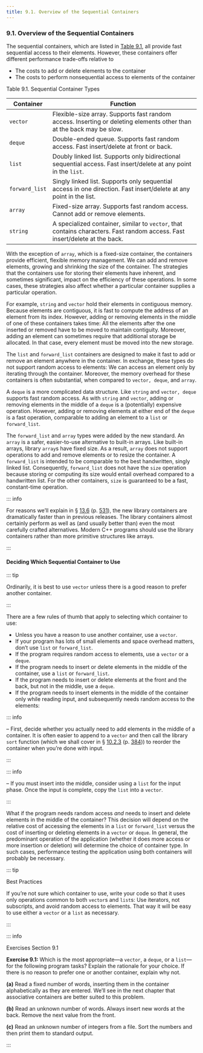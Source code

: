 ```yaml
---
title: 9.1. Overview of the Sequential Containers
---
```


<h3 id="filepos2175374">9.1. Overview of the Sequential Containers</h3>
<Badge type="info" text="Fundamental" />
<p>The sequential containers, which are listed in <a href="089-9.1._overview_of_the_sequential_containers.html#filepos2176185">Table 9.1</a>, all provide fast sequential access to their elements. However, these containers offer different performance trade-offs relative to</p>
<ul><li>The costs to add or delete elements to the container</li><li>The costs to perform nonsequential access to elements of the container</li></ul>

<p><a id="filepos2176185"></a>Table 9.1. Sequential Container Types</p>

| Container      | Function                                                                                                                    |
|----------------|-----------------------------------------------------------------------------------------------------------------------------|
| `vector`       | Flexible-size array. Supports fast random access. Inserting or deleting elements other than at the back may be slow.        |
| `deque`        | Double-ended queue. Supports fast random access. Fast insert/delete at front or back.                                       |
| `list`         | Doubly linked list. Supports only bidirectional sequential access. Fast insert/delete at any point in the `list`.           |
| `forward_list` | Singly linked list. Supports only sequential access in one direction. Fast insert/delete at any point in the list.          |
| `array`        | Fixed-size array. Supports fast random access. Cannot add or remove elements.                                               |
| `string`       | A specialized container, similar to `vector`, that contains characters. Fast random access. Fast insert/delete at the back. |

<p>With the exception of <code>array</code>, which is a fixed-size container, the containers provide efficient, flexible memory management. We can add and remove elements, growing and shrinking the size of the container. The strategies that the containers use for storing their elements have inherent, and sometimes significant, impact on the efficiency of these operations. In some cases, these strategies also affect whether a particular container supplies a particular operation.</p>
<p>For example, <code>string</code> and <code>vector</code> hold their elements in contiguous memory. Because elements are contiguous, it is fast to compute the address of an element <a id="filepos2177258"></a>from its index. However, adding or removing elements in the middle of one of these containers takes time: All the elements after the one inserted or removed have to be moved to maintain contiguity. Moreover, adding an element can sometimes require that additional storage be allocated. In that case, every element must be moved into the new storage.</p>
<p>The <code>list</code> and <code>forward_list</code> containers are designed to make it fast to add or remove an element anywhere in the container. In exchange, these types do not support random access to elements: We can access an element only by iterating through the container. Moreover, the memory overhead for these containers is often substantial, when compared to <code>vector, deque</code>, and <code>array</code>.</p>
<p>A <code>deque</code> is a more complicated data structure. Like <code>string</code> and <code>vector, deque</code> supports fast random access. As with <code>string</code> and <code>vector</code>, adding or removing elements in the middle of a <code>deque</code> is a (potentially) expensive operation. However, adding or removing elements at either end of the <code>deque</code> is a fast operation, comparable to adding an element to a <code>list</code> or <code>forward_list</code>.</p>
<a id="filepos2179346"></a><Badge type="tip" text="C++11" />
<p>The <code>forward_list</code> and <code>array</code> types were added by the new standard. An <code>array</code> is a safer, easier-to-use alternative to built-in arrays. Like built-in arrays, library <code>array</code>s have fixed size. As a result, <code>array</code> does not support operations to add and remove elements or to resize the container. A <code>forward_list</code> is intended to be comparable to the best handwritten, singly linked list. Consequently, <code>forward_list</code> does not have the <code>size</code> operation because storing or computing its size would entail overhead compared to a handwritten list. For the other containers, <code>size</code> is guaranteed to be a fast, constant-time operation.</p>

::: info
<p>For reasons we’ll explain in § <a href="126-13.6._moving_objects.html#filepos3426774">13.6</a> (p. <a href="126-13.6._moving_objects.html#filepos3426774">531</a>), the new library containers are dramatically faster than in previous releases. The library containers almost certainly perform as well as (and usually better than) even the most carefully crafted alternatives. Modern C++ programs should use the library containers rather than more primitive structures like arrays.</p>
:::

<h4>Deciding Which Sequential Container to Use</h4>

::: tip
<p>Ordinarily, it is best to use <code>vector</code> unless there is a good reason to prefer another container.</p>
:::

<p>There are a few rules of thumb that apply to selecting which container to use:</p>
<ul><li>Unless you have a reason to use another container, use a <code>vector</code>.</li><li>If your program has lots of small elements and space overhead matters, don’t use <code>list</code> or <code>forward_list</code>.</li><li>If the program requires random access to elements, use a <code>vector</code> or a <code>deque</code>.</li><li>If the program needs to insert or delete elements in the middle of the container, use a <code>list</code> or <code>forward_list</code>.</li><li>If the program needs to insert or delete elements at the front and the back, but not in the middle, use a <code>deque</code>.</li><li><a id="filepos2183652"></a>If the program needs to insert elements in the middle of the container only while reading input, and subsequently needs random access to the elements:</li></ul>

::: info
<p>– First, decide whether you actually need to add elements in the middle of a container. It is often easier to append to a <code>vector</code> and then call the library <code>sort</code> function (which we shall cover in § <a href="099-10.2._a_first_look_at_the_algorithms.html#filepos2506543">10.2.3</a> (p. <a href="099-10.2._a_first_look_at_the_algorithms.html#filepos2506543">384</a>)) to reorder the container when you’re done with input.</p>
:::

::: info
<p>– If you must insert into the middle, consider using a <code>list</code> for the input phase. Once the input is complete, copy the <code>list</code> into a <code>vector</code>.</p>
:::

<p>What if the program needs random access <em>and</em> needs to insert and delete elements in the middle of the container? This decision will depend on the relative cost of accessing the elements in a <code>list</code> or <code>forward_list</code> versus the cost of inserting or deleting elements in a <code>vector</code> or <code>deque</code>. In general, the predominant operation of the application (whether it does more access or more insertion or deletion) will determine the choice of container type. In such cases, performance testing the application using both containers will probably be necessary.</p>

::: tip
<p>Best Practices</p>
<p>If you’re not sure which container to use, write your code so that it uses only operations common to both <code>vector</code>s and <code>list</code>s: Use iterators, not subscripts, and avoid random access to elements. That way it will be easy to use either a <code>vector</code> or a <code>list</code> as necessary.</p>
:::

::: info
<p>Exercises Section 9.1</p>
<p><strong>Exercise 9.1:</strong> Which is the most appropriate—a <code>vector</code>, a <code>deque</code>, or a <code>list</code>—for the following program tasks? Explain the rationale for your choice. If there is no reason to prefer one or another container, explain why not.</p>
<p><strong>(a)</strong> Read a fixed number of words, inserting them in the container alphabetically as they are entered. We’ll see in the next chapter that associative containers are better suited to this problem.</p>
<p><strong>(b)</strong> Read an unknown number of words. Always insert new words at the back. Remove the next value from the front.</p>
<p><strong>(c)</strong> Read an unknown number of integers from a file. Sort the numbers and then print them to standard output.</p>
:::
